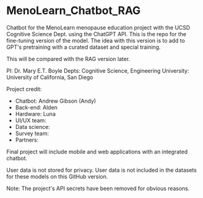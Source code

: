 # MenoLearn_Chatbot_RAG
Chatbot for the MenoLearn menopause education project with the UCSD Cognitive Science Dept. using the ChatGPT API. This is the repo for the fine-tuning version of the model. The idea with this version is to add to GPT's pretraining with a curated dataset and special training.

This will be compared with the RAG version later.

PI: Dr. Mary E.T. Boyle
Depts: Cognitive Science, Engineering
University: University of California, San Diego

Project credit:
- Chatbot: Andrew Gibson (Andy)
- Back-end: Alden
- Hardware: Luna
- UI/UX team:
- Data science:
- Survey team:
- Partners:

Final project will include mobile and web applications with an integrated chatbot.

User data is not stored for privacy. User data is not included in the datasets for these models on this GitHub version.

Note: The project's API secrets have been removed for obvious reasons.

